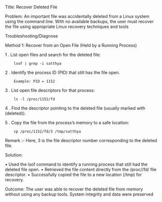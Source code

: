 Title: Recover Deleted File 

Problem:
An important file was accidentally deleted from a Linux system using the command line. With no available backups, the user must recover the file using appropriate Linux recovery techniques and tools

Troubleshooting/Diagnose

Method 1: Recover from an Open File (Held by a Running Process)

1 . List open files and search for the deleted file:
		
		lsof | grep -i satthya
		
2 . Identify the process ID (PID) that still has the file open.

		Example: PID = 1152
		
3 . List open file descriptors for that process:

		ls -l /proc/1152/fd

4 . Find the descriptor pointing to the deleted file (usually marked with (deleted)).

5 . Copy the file from the process’s memory to a safe location:

		cp /proc/1152/fd/3 /tmp/satthya

Remark :- Here, 3 is the file descriptor number corresponding to the deleted file.


Solution:

• Used the lsof command to identify a running process that still had the deleted file open.
• Retrieved the file content directly from the /proc/<pid>/fd/<fd> file descriptor.
• Successfully copied the file to a new location (/tmp) for recovery.

Outcome:
The user was able to recover the deleted file from memory without using any backup tools. System integrity and data were preserved